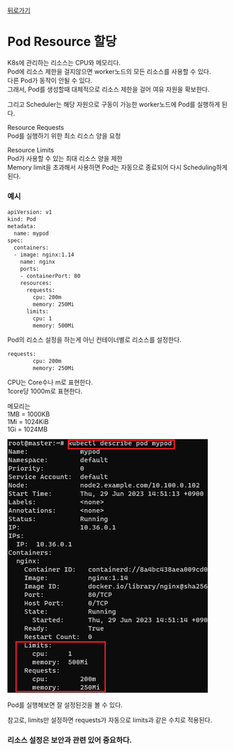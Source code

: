 [뒤로가기](../../README.md)<br>

# Pod Resource 할당

K8s에 관리하는 리소스는 CPU와 메모리다.<br>
Pod에 리소스 제한을 걸지않으면 worker노드의
모든 리소스를 사용할 수 있다.<br>
다른 Pod가 동작이 안될 수 있다.<br>
그래서, Pod를 생성할때 대체적으로 리소스 제한을 걸어 여유 자원을 확보한다.<br>

그리고 Scheduler는 해당 자원으로 구동이 가능한
worker노드에 Pod를 실행하게 된다.

Resource Requests<br>
Pod를 실행하기 위한 최소 리소스 양을 요청<br>

Resource Limits<br>
Pod가 사용할 수 있는 최대 리소스 양을 제한<br>
Memory limit을 초과해서 사용하면 Pod는 자동으로 종료되어 다시 Scheduling하게 된다.<br>

### 예시

```
apiVersion: v1
kind: Pod
metadata:
  name: mypod
spec:
  containers:
  - image: nginx:1.14
    name: nginx
    ports:
    - containerPort: 80
    resources:
      requests:
        cpu: 200m
        memory: 250Mi
      limits:
        cpu: 1
        memory: 500Mi
```

Pod의 리소스 설정을 하는게 아닌
컨테이너별로 리소스를 설정한다.

```
requests:
        cpu: 200m
        memory: 250Mi
```

CPU는 Core수나 m로 표현한다.<br>
1core당 1000m로 표현한다.<br>

메모리는<br>
1MB = 1000KB<br>
1Mi = 1024KiB<br>
1Gi = 1024MB<br>

![img](../Img/k8s_resource1.png)<br>

Pod를 실행해보면 잘 설정된것을 볼 수 있다.

참고로, limits만 설정하면 requests가 자동으로 limits과 같은 수치로 적용된다.<br>

### 리소스 설정은 보안과 관련 있어 중요하다.
